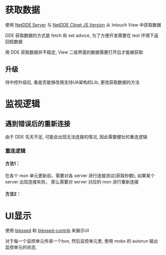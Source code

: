 # 获取数据
使用 [NetDDE Server](https://github.com/chrisoldwood/NetDDE) 与 [NetDDE Clinet JS Version](https://github.com/st-one-io/netdde) 从 Intouch View 中获取数据

DDE 获取数据的方式是 fetch 和 set advice, 为了方便开发需要在 test 环境下返回假数据

用 DDE 获取数据并不稳定, View 二级界面的数据需要打开后才能被获取

## 升级

待中控升级后, 看是否能够改用支持UA架构的Lib, 更改获取数据的方法

# 监视逻辑


## 遇到错误后的重新连接

由于 DDE 先天不足, 可能会出现无法连接的情况, 因此需要健壮的重连逻辑

### 重连逻辑

#### 方法1：

在各个 mon 单元更新前，需要对各 server 进行连接测试(获取秒数), 如果某个 server 出现连接失败， 那么需要对 server 对应的 mon 进行重新连接

#### 方法2：

# UI显示

使用 [blessed](https://github.com/chjj/blessed#windows-compatibility) 和 [blessed-contrib](https://github.com/yaronn/blessed-contrib) 来展示UI

对于每一个监控单元传递一个box, 然后监控单元里, 使用 mobx 的 autorun 输出监控单元的状态, 